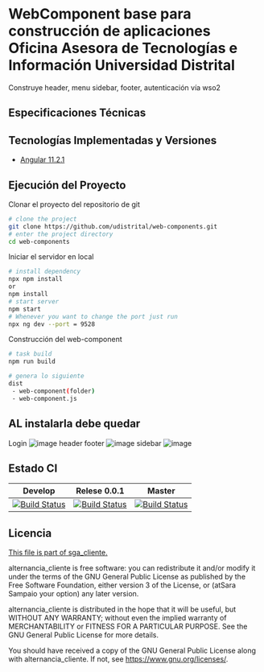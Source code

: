 # WebComponent base para construcción de aplicaciones Oficina Asesora de Tecnologías e Información Universidad Distrital

Construye header, menu sidebar, footer, autenticación vía wso2

## Especificaciones Técnicas

## Tecnologías Implementadas y Versiones
* [Angular 11.2.1](https://angular.io/)

## Ejecución del Proyecto

Clonar el proyecto del repositorio de git
```bash
# clone the project
git clone https://github.com/udistrital/web-components.git
# enter the project directory
cd web-components
```
Iniciar el servidor en local
```bash
# install dependency
npx npm install
or
npm install
# start server
npm start
# Whenever you want to change the port just run
npx ng dev --port = 9528
```

Construcción del web-component
```bash
# task build
npm run build

# genera lo siguiente
dist
 - web-component(folder)
 - web-component.js
```

## AL instalarla debe quedar
  Login
  ![image](https://user-images.githubusercontent.com/8224759/114635914-73ac7000-9c8b-11eb-991d-62c424d9038a.png)
  header footer
  ![image](https://user-images.githubusercontent.com/8224759/114635508-7fe3fd80-9c8a-11eb-9210-6914f1f39bcc.png)
  sidebar
  ![image](https://user-images.githubusercontent.com/8224759/114635580-9ee28f80-9c8a-11eb-9eb1-38f90681b2da.png)

## Estado CI

| Develop | Relese 0.0.1 | Master |
| -- | -- | -- |
| [![Build Status](https://hubci.portaloas.udistrital.edu.co/api/badges/udistrital/alternancia_cliente/status.svg?ref=refs/heads/develop)](https://hubci.portaloas.udistrital.edu.co/udistrital/alternancia_cliente) | [![Build Status](https://hubci.portaloas.udistrital.edu.co/api/badges/udistrital/alternancia_cliente/status.svg?ref=refs/heads/release/0.0.1)](https://hubci.portaloas.udistrital.edu.co/udistrital/alternancia_cliente) | [![Build Status](https://hubci.portaloas.udistrital.edu.co/api/badges/udistrital/alternancia_cliente/status.svg?ref=refs/heads/master)](https://hubci.portaloas.udistrital.edu.co/udistrital/alternancia_cliente) |

## Licencia

[This file is part of sga_cliente.](LICENSE)

alternancia_cliente is free software: you can redistribute it and/or modify it under the terms of the GNU General Public License as published by the Free Software Foundation, either version 3 of the License, or (atSara Sampaio your option) any later version.

alternancia_cliente is distributed in the hope that it will be useful, but WITHOUT ANY WARRANTY; without even the implied warranty of MERCHANTABILITY or FITNESS FOR A PARTICULAR PURPOSE. See the GNU General Public License for more details.

You should have received a copy of the GNU General Public License along with alternancia_cliente. If not, see https://www.gnu.org/licenses/.


